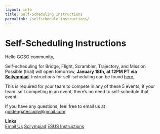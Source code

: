 ```yaml
---
layout: info
title: Self-Scheduling Instructions
permalink: /selfschedule-instructions/
---
```


# Self-Scheduling Instructions

Hello GGSO community,

Self-scheduling for Bridge, Flight, Scrambler, Trajectory, and Mission Possible (trial) will open tomorrow, <b>January 18th, at 12PM PT via <a target="_blank" href="https://scilympiad.com/golden-gate">Scilympiad</a></b>. Instructions for self-scheduling can be found <a target="_blank" href="https://docs.google.com/document/d/16XgD4PrkHGkwtAloLoZpdZrFdYwSuJG3T8CZnnD-m5g/edit?usp=sharing">here.</a>

This is required for your team to compete in any of these 5 events; if your team isn’t competing in an event, there’s no need to self-schedule that event.

If you have any questions, feel free to email us at goldengatescioly@gmail.com!

**Links**
<br/>
<a class="btn btn-md btn-mid" target="_blank" href="mailto:goldengatescioly@gmail.com">Email Us</a>
<a class="btn btn-md btn-mid" target="_blank" href="https://scilympiad.com/golden-gate">Scilympiad</a>
<a class="btn btn-md btn-mid" target="_blank" href="https://docs.google.com/document/d/16XgD4PrkHGkwtAloLoZpdZrFdYwSuJG3T8CZnnD-m5g/edit?usp=sharing">ESUS Instructions</a>

